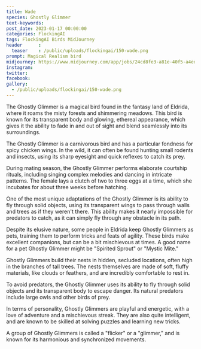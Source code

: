 ```yaml
---
title: Wade
species: Ghostly Glimmer
text-keywords: 
post_date: 2023-01-17 00:00:00
categories: FlockingAI
tags: FlockingAI Birds MidJourney 
header      :
  teaser    : /public/uploads/flockingai/150-wade.png
prompt: Magical Realism bird
midjourney: https://www.midjourney.com/app/jobs/24cd8fe3-a81e-40f5-a4ed-5e6ed7c9c8a7
instagram: 
twitter: 
facebook: 
gallery: 
  - /public/uploads/flockingai/150-wade.png
---
```


The Ghostly Glimmer is a magical bird found in the fantasy land of Eldrida, where it roams the misty forests and shimmering meadows. This bird is known for its transparent body and glowing, ethereal appearance, which gives it the ability to fade in and out of sight and blend seamlessly into its surroundings.

The Ghostly Glimmer is a carnivorous bird and has a particular fondness for spicy chicken wings. In the wild, it can often be found hunting small rodents and insects, using its sharp eyesight and quick reflexes to catch its prey.

During mating season, the Ghostly Glimmer performs elaborate courtship rituals, including singing complex melodies and dancing in intricate patterns. The female lays a clutch of two to three eggs at a time, which she incubates for about three weeks before hatching.

One of the most unique adaptations of the Ghostly Glimmer is its ability to fly through solid objects, using its transparent wings to pass through walls and trees as if they weren't there. This ability makes it nearly impossible for predators to catch, as it can simply fly through any obstacle in its path.

Despite its elusive nature, some people in Eldrida keep Ghostly Glimmers as pets, training them to perform tricks and feats of agility. These birds make excellent companions, but can be a bit mischievous at times. A good name for a pet Ghostly Glimmer might be "Spirited Sprout" or "Mystic Mite."

Ghostly Glimmers build their nests in hidden, secluded locations, often high in the branches of tall trees. The nests themselves are made of soft, fluffy materials, like clouds or feathers, and are incredibly comfortable to rest in.

To avoid predators, the Ghostly Glimmer uses its ability to fly through solid objects and its transparent body to escape danger. Its natural predators include large owls and other birds of prey.

In terms of personality, Ghostly Glimmers are playful and energetic, with a love of adventure and a mischievous streak. They are also quite intelligent, and are known to be skilled at solving puzzles and learning new tricks.

A group of Ghostly Glimmers is called a "flicker" or a "glimmer," and is known for its harmonious and synchronized movements.
